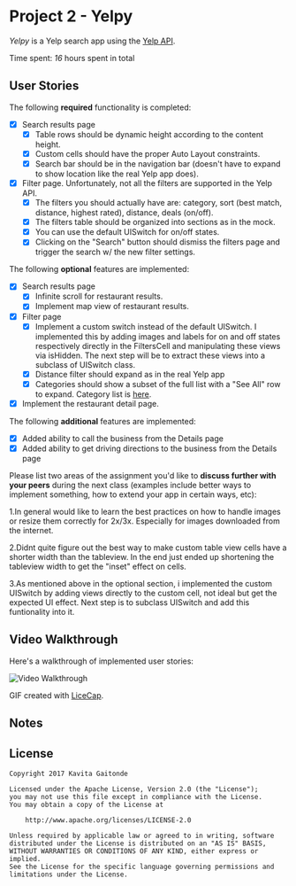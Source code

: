 # Project 2 - Yelpy

*Yelpy* is a Yelp search app using the [Yelp API](http://www.yelp.com/developers/documentation/v2/search_api).

Time spent: *16* hours spent in total

## User Stories

The following **required** functionality is completed:

- [X] Search results page
   - [X] Table rows should be dynamic height according to the content height.
   - [X] Custom cells should have the proper Auto Layout constraints.
   - [X] Search bar should be in the navigation bar (doesn't have to expand to show location like the real Yelp app does).
- [X] Filter page. Unfortunately, not all the filters are supported in the Yelp API.
   - [X] The filters you should actually have are: category, sort (best match, distance, highest rated), distance, deals (on/off).
   - [X] The filters table should be organized into sections as in the mock.
   - [X] You can use the default UISwitch for on/off states.
   - [X] Clicking on the "Search" button should dismiss the filters page and trigger the search w/ the new filter settings.

The following **optional** features are implemented:

- [X] Search results page
   - [X] Infinite scroll for restaurant results.
   - [X] Implement map view of restaurant results.
- [X] Filter page
   - [X] Implement a custom switch instead of the default UISwitch. I implemented this by adding images and labels for on and off states respectively directly in the FiltersCell and manipulating these views via isHidden. The next step will be to extract these views into a subclass of UISwitch class. 
   - [X] Distance filter should expand as in the real Yelp app
   - [X] Categories should show a subset of the full list with a "See All" row to expand. Category list is [here](http://www.yelp.com/developers/documentation/category_list).
- [X] Implement the restaurant detail page.

The following **additional** features are implemented:

- [X] Added ability to call the business from the Details page
- [X] Added ability to get driving directions to the business from the Details page

Please list two areas of the assignment you'd like to **discuss further with your peers** during the next class (examples include better ways to implement something, how to extend your app in certain ways, etc):

1.In general would like to learn the best practices on how to handle images or resize them correctly for 2x/3x. Especially for images downloaded from the internet.

2.Didnt quite figure out the best way to make custom table view cells have a shorter width than the tableview. In the end just ended up shortening the tableview width to get the "inset" effect on cells.

3.As mentioned above in the optional section, i implemented the custom UISwitch by adding views directly to the custom cell, not ideal but get the expected UI effect. Next step is to subclass UISwitch and add this funtionality into it.
## Video Walkthrough

Here's a walkthrough of implemented user stories:

<img src='https://i.imgur.com/GmMfskb.gif' title='Video Walkthrough' width='' alt='Video Walkthrough' />

GIF created with [LiceCap](http://www.cockos.com/licecap/).

## Notes


## License

    Copyright 2017 Kavita Gaitonde

    Licensed under the Apache License, Version 2.0 (the "License");
    you may not use this file except in compliance with the License.
    You may obtain a copy of the License at

        http://www.apache.org/licenses/LICENSE-2.0

    Unless required by applicable law or agreed to in writing, software
    distributed under the License is distributed on an "AS IS" BASIS,
    WITHOUT WARRANTIES OR CONDITIONS OF ANY KIND, either express or implied.
    See the License for the specific language governing permissions and
    limitations under the License.
